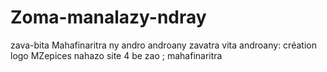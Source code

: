 # Zoma-manalazy-ndray
zava-bita
Mahafinaritra ny andro androany
zavatra vita androany: création logo MZepices
nahazo site 4 be zao ; mahafinaritra
